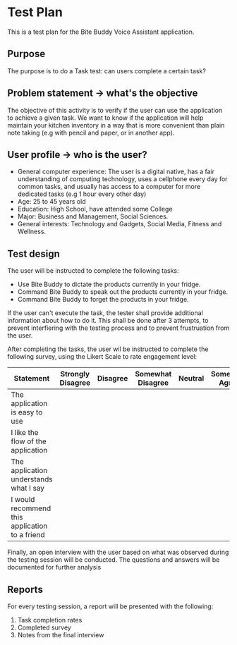 # Test Plan

This is a test plan for the Bite Buddy Voice Assistant application.

## Purpose

The purpose is to do a Task test: can users complete a certain task?

## Problem statement -> what's the objective

The objective of this activity is to verify if the user can use the application
to achieve a given task. We want to know if the application will help maintain
your kitchen inventory in a way that is more convenient than plain note taking
(e.g with pencil and paper, or in another app).

## User profile -> who is the user?

- General computer experience: The user is a digital native, has a fair
  understanding of computing technology, uses a cellphone every day for common
  tasks, and usually has access to a computer for more dedicated tasks (e.g 1
  hour every other day)
- Age: 25 to 45 years old
- Education: High School, have attended some College
- Major: Business and Management, Social Sciences.
- General interests: Technology and Gadgets, Social Media, Fitness and Wellness.

## Test design

The user will be instructed to complete the following tasks:

- Use Bite Buddy to dictate the products currently in your fridge.
- Command Bite Buddy to speak out the products currently in your fridge.
- Command Bite Buddy to forget the products in your fridge.

If the user can't execute the task, the tester shall provide additional
information about how to do it. This shall be done after 3 attempts, to prevent
interfiering with the testing process and to prevent frustruation from the user.

After completing the tasks, the user wil be instructed to complete the following
survey, using the Likert Scale to rate engagement level:

| Statement                                      | Strongly Disagree | Disagree | Somewhat Disagree | Neutral | Somewhat Agree | Agree | Strongly Agree |
| ---------------------------------------------- | ----------------- | -------- | ----------------- | ------- | -------------- | ----- | -------------- |
| The application is easy to use                 |                   |          |                   |         |                |       |                |
| I like the flow of the application             |                   |          |                   |         |                |       |                |
| The application understands what I say         |                   |          |                   |         |                |       |                |
| I would recommend this application to a friend |                   |          |                   |         |                |       |                |

Finally, an open interview with the user based on what was observed during the
testing session will be conducted. The questions and answers will be documented
for further analysis

## Reports

For every testing session, a report will be presented with the following:

1. Task completion rates
1. Completed survey
1. Notes from the final interview
